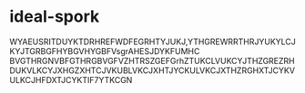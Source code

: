 # ideal-spork
WYAEUSRITDUYKTDRHREFWDFEGRHTYJUKJ,YTHGREWRRTHRJYUKYLCJKYJTGRBGFHYBGVHYGBFVsgrAHESJDYKFUMHC BVGTHRGNVBFGTHRGBVGFVZHTRSZGEFGrhZTUKCLVUKCYJTHZGREZRHDUKVLKCYJXHGZXHTCJVKUBLVKCJXHTJYCKULVKCJXTHZRGHXTJCYKVULKCJHFDXTJCYKTIF7YTKCGN
